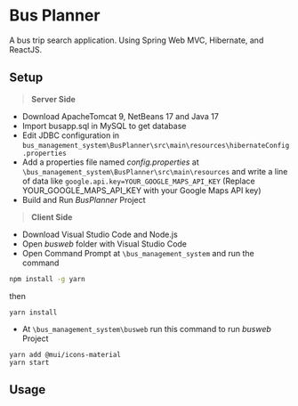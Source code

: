 # Bus Planner

A bus trip search application. Using Spring Web MVC, Hibernate, and ReactJS.

## Setup

>**Server Side**

- Download ApacheTomcat 9, NetBeans 17 and Java 17
- Import busapp.sql in MySQL to get database
- Edit JDBC configuration in `bus_management_system\BusPlanner\src\main\resources\hibernateConfig.properties`
- Add a properties file named *config.properties* at `\bus_management_system\BusPlanner\src\main\resources` and write a line of data like `google.api.key=YOUR_GOOGLE_MAPS_API_KEY`
  (Replace YOUR_GOOGLE_MAPS_API_KEY with your Google Maps API key)
- Build and Run *BusPlanner* Project

>**Client Side**

- Download Visual Studio Code and Node.js
- Open *busweb* folder with Visual Studio Code
- Open Command Prompt at `\bus_management_system` and run the command 
```bash
npm install -g yarn
```
then
```commandline
yarn install
```
- At `\bus_management_system\busweb` run this command to run *busweb* Project
```commandline
yarn add @mui/icons-material
yarn start
```

## Usage
